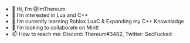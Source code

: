 - 👋 Hi, I’m @ImThereum
- 👀 I’m interested in Lua and C++
- 🌱 I’m currently learning Roblox LuaC & Expanding my C++ Knownladge
- 💞️ I’m looking to collaborate on Mint!
- 📫 How to reach me: Discord: Thereum#3482, Twitter: SecFucked
